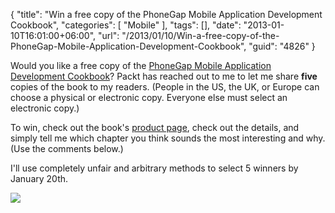 {
	"title": "Win a free copy of the PhoneGap Mobile Application Development Cookbook",
	"categories": [
		"Mobile"
	],
	"tags": [],
	"date": "2013-01-10T16:01:00+06:00",
	"url": "/2013/01/10/Win-a-free-copy-of-the-PhoneGap-Mobile-Application-Development-Cookbook",
	"guid": "4826"
}

Would you like a free copy of the <a href="http://www.packtpub.com/phonegap-mobile-application-development-cookbook/book">PhoneGap Mobile Application Development Cookbook</a>? Packt has reached out to me to let me share <b>five</b> copies of the book to my readers. (People in the US, the UK, or Europe can choose a physical or electronic copy. Everyone else must select an electronic copy.) 

To win, check out the book's <a href="http://www.packtpub.com/phonegap-mobile-application-development-cookbook/book">product page</a>, check out the details, and simply tell me which chapter you think sounds the most interesting and why. (Use the comments below.) 

I'll use completely unfair and arbitrary methods to select 5 winners by January 20th. 

<img src="https://static.raymondcamden.com/images/8581OS_PhoneGap%20Cookbook_cov.jpg">